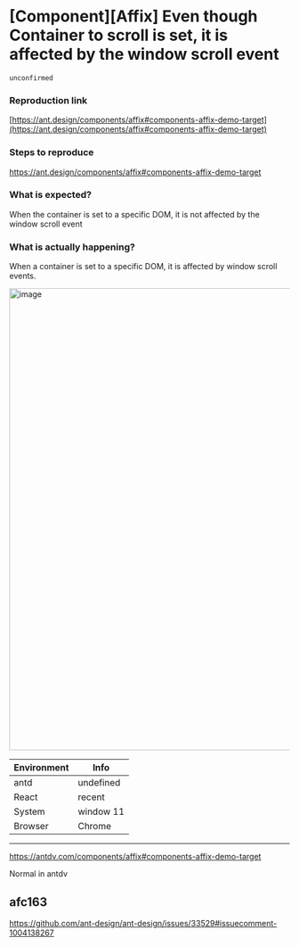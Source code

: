 # [Component][Affix] Even though Container to scroll is set, it is affected by the window scroll event

`unconfirmed`

### Reproduction link

[https://ant.design/components/affix#components-affix-demo-target](https://ant.design/components/affix#components-affix-demo-target)

### Steps to reproduce

https://ant.design/components/affix#components-affix-demo-target

### What is expected?

When the container is set to a specific DOM, it is not affected by the window scroll event

### What is actually happening?

When a container is set to a specific DOM, it is affected by window scroll events.

<img width="829" alt="image" src="https://github.com/ant-design/ant-design/assets/27342882/09f09c47-d23b-467b-8c47-c3f9cdfa31ec">

| Environment | Info      |
| ----------- | --------- |
| antd        | undefined |
| React       | recent    |
| System      | window 11 |
| Browser     | Chrome    |

---

https://antdv.com/components/affix#components-affix-demo-target

Normal in antdv

<!-- generated by ant-design-issue-helper. DO NOT REMOVE -->

## afc163

https://github.com/ant-design/ant-design/issues/33529#issuecomment-1004138267
